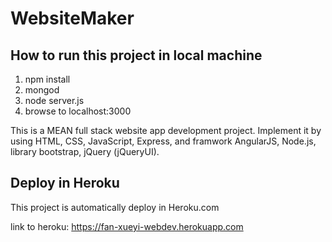 # WebsiteMaker

## How to run this project in local machine

1. npm install
2. mongod
3. node server.js
4. browse to localhost:3000

This is a MEAN full stack website app development project. Implement it by using HTML, CSS, JavaScript, Express, and framwork AngularJS, Node.js, library bootstrap, jQuery (jQueryUI). 

## Deploy in Heroku

This project is automatically deploy in Heroku.com

link to heroku: <a>https://fan-xueyi-webdev.herokuapp.com</a>
